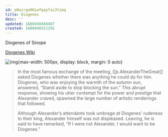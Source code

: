 ```yaml
---
id: p8wirgw06iwfqayfai3timq
title: Diogenes
desc: ''
updated: 1686948466487
created: 1686948321292
---
```


Diogenes of Sinope

[Diogenes Wiki](https://en.wikipedia.org/wiki/Diogenes)

![img](/assets/images/Screenshot_2023-06-16_at_1.46.43_PM.png){max-width: 500px, display: block, margin: 0 auto}

> In the most famous exchange of the meeting, [[p.AlexanderTheGreat]] asked Diogenes whether there was anything he could do for him.  Diogenes, who was enjoying the warmth of the autumn sun, answered, “Stand aside to stop blocking the sun.” This abrupt  response, showing his utter contempt for the power and prestige that Alexander craved, spawned the large number of artistic renderings that followed.
> 
> Although Alexander’s attendants took umbrage at Diogenes’ rudeness to their king, Alexander himself was not displeased. Leaving, he is said to have remarked, “If I were not Alexander, I would want to be Diogenes.”